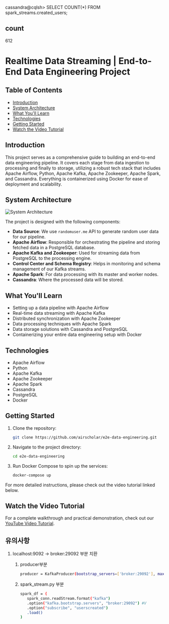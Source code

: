cassandra@cqlsh> SELECT COUNT(\*) FROM spark_streams.created_users;

## count

612

# Realtime Data Streaming | End-to-End Data Engineering Project

## Table of Contents

- [Introduction](#introduction)
- [System Architecture](#system-architecture)
- [What You'll Learn](#what-youll-learn)
- [Technologies](#technologies)
- [Getting Started](#getting-started)
- [Watch the Video Tutorial](#watch-the-video-tutorial)

## Introduction

This project serves as a comprehensive guide to building an end-to-end data engineering pipeline. It covers each stage from data ingestion to processing and finally to storage, utilizing a robust tech stack that includes Apache Airflow, Python, Apache Kafka, Apache Zookeeper, Apache Spark, and Cassandra. Everything is containerized using Docker for ease of deployment and scalability.

## System Architecture

![System Architecture](https://github.com/airscholar/e2e-data-engineering/blob/main/Data%20engineering%20architecture.png)

The project is designed with the following components:

- **Data Source**: We use `randomuser.me` API to generate random user data for our pipeline.
- **Apache Airflow**: Responsible for orchestrating the pipeline and storing fetched data in a PostgreSQL database.
- **Apache Kafka and Zookeeper**: Used for streaming data from PostgreSQL to the processing engine.
- **Control Center and Schema Registry**: Helps in monitoring and schema management of our Kafka streams.
- **Apache Spark**: For data processing with its master and worker nodes.
- **Cassandra**: Where the processed data will be stored.

## What You'll Learn

- Setting up a data pipeline with Apache Airflow
- Real-time data streaming with Apache Kafka
- Distributed synchronization with Apache Zookeeper
- Data processing techniques with Apache Spark
- Data storage solutions with Cassandra and PostgreSQL
- Containerizing your entire data engineering setup with Docker

## Technologies

- Apache Airflow
- Python
- Apache Kafka
- Apache Zookeeper
- Apache Spark
- Cassandra
- PostgreSQL
- Docker

## Getting Started

1. Clone the repository:

   ```bash
   git clone https://github.com/airscholar/e2e-data-engineering.git
   ```

2. Navigate to the project directory:

   ```bash
   cd e2e-data-engineering
   ```

3. Run Docker Compose to spin up the services:
   ```bash
   docker-compose up
   ```

For more detailed instructions, please check out the video tutorial linked below.

## Watch the Video Tutorial

For a complete walkthrough and practical demonstration, check out our [YouTube Video Tutorial](https://www.youtube.com/watch?v=GqAcTrqKcrY).

## 유의사항

1. localhost:9092 -> broker:29092 부분 치환

   1. producer부분
     
      ```bash
      producer = KafkaProducer(bootstrap_servers=['broker:29092'], max_block_ms=5000)
      ```

   2. spark_stream.py 부분

      ```bash
      spark_df = (
         spark_conn.readStream.format("kafka")
         .option("kafka.bootstrap.servers", "broker:29092") #V 
         .option("subscribe", "userscreated")
         .load()
      )

      ```
